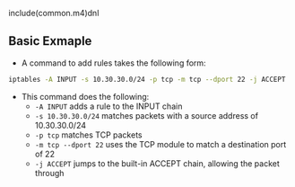 include(common.m4)dnl
## Basic Exmaple

- A command to add rules takes the following form:
```bash
iptables -A INPUT -s 10.30.30.0/24 -p tcp -m tcp --dport 22 -j ACCEPT
```

- This command does the following:
    - `-A INPUT` adds a rule to the INPUT chain
    - `-s 10.30.30.0/24` matches packets with a source address of 10.30.30.0/24
    - `-p tcp` matches TCP packets
    - `-m tcp --dport 22` uses the TCP module to match a destination port of 22
    - `-j ACCEPT` jumps to the built-in ACCEPT chain, allowing the packet through